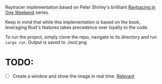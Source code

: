 Raytracer implementation based on Peter Shirley's brillliant [Raytracing In One Weekend](https://raytracing.github.io/books/RayTracingInOneWeekend.html) series.

Keep in mind that while this implementation *is* based on the book, leveraging Rust's features takes precedence over loyalty to the code.

To run the project, simply clone the repo, navigate to its directory and run `cargo run`. Output is saved to ./out/<DATETIME>.png

# TODO:
- [ ] Create a window and show the image in real time. [Relevant](https://doc.rust-lang.org/book/ch16-00-concurrency.html)
